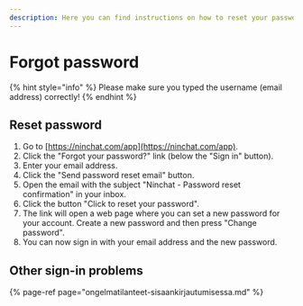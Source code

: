 ```yaml
---
description: Here you can find instructions on how to reset your password if you forgot it.
---
```


# Forgot password



{% hint style="info" %}
Please make sure you typed the username \(email address\) correctly!
{% endhint %}

## Reset password

1. Go to [https://ninchat.com/app](https://ninchat.com/app).
2. Click the "Forgot your password?" link \(below the "Sign in" button\).
3. Enter your email address.
4. Click the "Send password reset email" button.
5. Open the email with the subject "Ninchat - Password reset confirmation" in your inbox.
6. Click the button "Click to reset your password".
7. The link will open a web page where you can set a new password for your account. Create a new password and then press "Change password".
8. You can now sign in with your email address and the new password.

## Other sign-in problems

{% page-ref page="ongelmatilanteet-sisaankirjautumisessa.md" %}



